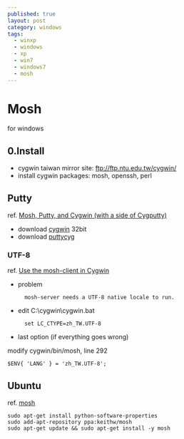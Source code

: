 ```yaml
---
published: true
layout: post
category: windows
tags: 
  - winxp
  - windows
  - xp
  - win7
  - windows7
  - mosh
---
```


# Mosh
for windows

## 0.Install

* cygwin taiwan mirror site: ftp://ftp.ntu.edu.tw/cygwin/
* install cygwin packages: mosh, openssh, perl

## Putty
ref. [Mosh, Putty, and Cygwin (with a side of Cygputty)](http://www.zacpod.com/mosh-putty-and-cygwin-with-a-side-of-cygputty/)

* download [cygwin](http://cygwin.com/setup-x86.exe) 32bit
* download [puttycyg](http://code.google.com/p/puttycyg/downloads/detail?name=puttycyg-20101029.zip&can=2&q=)

### UTF-8
ref. [Use the mosh-client in Cygwin](http://wp.littlecho.tw/use-the-mosh-client-in-cygwin.html)

* problem

        mosh-server needs a UTF-8 native locale to run.
    
* edit C:\cygwin\cygwin.bat

        set LC_CTYPE=zh_TW.UTF-8

* last option (if everything goes wrong)

modify cygwin/bin/mosh, line 292

    $ENV{ 'LANG' } = 'zh_TW.UTF-8';

## Ubuntu
ref. [mosh](http://mosh.mit.edu/)

    sudo apt-get install python-software-properties
    sudo add-apt-repository ppa:keithw/mosh
    sudo apt-get update && sudo apt-get install -y mosh